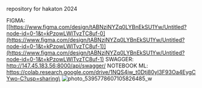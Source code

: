 repository for hakaton 2024

FIGMA: [[https://www.figma.com/design/tABNziNYZq0LYBnEkSU1Yw/Untitled?node-id=0-1&t=kPzowLWlTvzTC8uf-0](https://www.figma.com/design/tABNziNYZq0LYBnEkSU1Yw/Untitled?node-id=0-1&t=kPzowLWlTvzTC8uf-1)](https://www.figma.com/design/tABNziNYZq0LYBnEkSU1Yw/Untitled?node-id=0-1&t=kPzowLWlTvzTC8uf-1)
SWAGGER: http://147.45.183.56:8000/api/swagger/
NOTEBOOK ML: https://colab.research.google.com/drive/1NQS4jw_t0Dtj80yl3F93Oa4EygCYwo-C?usp=sharing\
![photo_5395778607105826485_w](https://github.com/dmitrychupakhin/SkyTickets/assets/147544555/41ea4d2e-d59b-4905-a958-c7987d1bf7f9)
